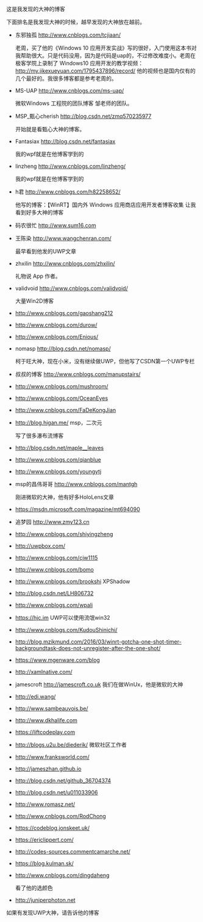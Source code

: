 这是我发现的大神的博客

<!--more-->
<!-- CreateTime:2020/3/5 9:26:17 -->


<div id="toc"></div>

下面排名是我发现大神的时候，越早发现的大神放在越前。

 - 东邪独孤 http://www.cnblogs.com/tcjiaan/ 

   老周，买了他的《Windows 10 应用开发实战》写的很好，入门使用这本书对我帮助很大。只是代码没用，因为是代码是uap的，不过修改难度小。老周在极客学院上录制了 Windows10 应用开发的教学视频：http://my.jikexueyuan.com/1795437896/record/ 他的视频也是国内仅有的几个最好的。我很多博客都是参考老周的。

 - MS-UAP http://www.cnblogs.com/ms-uap/ 

   微软Windows 工程院的团队博客 邹老师的团队。

 - MSP_甄心cherish http://blog.csdn.net/zmq570235977 

   开始就是看甄心大神的博客。

 - Fantasiax http://blog.csdn.net/fantasiax 

   我的wpf就是在他博客学到的

 - linzheng http://www.cnblogs.com/linzheng/  

   我的wpf就是在他博客学到的

 - h君 http://www.cnblogs.com/h82258652/ 

   他写的博客：【WinRT】国内外 Windows 应用商店应用开发者博客收集 让我看到好多大神的博客

 - 码农很忙 http://www.sum16.com 

 - 王陈染 http://www.wangchenran.com/ 

   最早看到他发的UWP文章

 - zhxilin http://www.cnblogs.com/zhxilin/ 

   礼物说 App 作者。

 - validvoid http://www.cnblogs.com/validvoid/ 

   大量Win2D博客

 - http://www.cnblogs.com/gaoshang212

 - http://www.cnblogs.com/durow/

 - http://www.cnblogs.com/Enious/

 - nomasp http://blog.csdn.net/nomasp/ 

   柯于旺大神，现在小米，没有继续做UWP，但他写了CSDN第一个UWP专栏

 - 叔叔的博客 http://www.cnblogs.com/manupstairs/

 - http://www.cnblogs.com/mushroom/

 - http://www.cnblogs.com/OceanEyes

 - http://www.cnblogs.com/FaDeKongJian

 - http://blog.higan.me/ msp，二次元 

   写了很多瀑布流博客 

 - http://blog.csdn.net/maple__leaves

 - http://www.cnblogs.com/qianblue

 - http://www.cnblogs.com/youngytj

 - msp的昌伟哥哥 http://www.cnblogs.com/mantgh

   刚进微软的大神，他有好多HoloLens文章

 - https://msdn.microsoft.com/magazine/mt694090

 - 追梦园 http://www.zmy123.cn

 - http://www.cnblogs.com/shiyingzheng 

 - http://uwpbox.com/

 - http://www.cnblogs.com/cjw1115

 - http://www.cnblogs.com/bomo

 - http://www.cnblogs.com/brookshi XPShadow

 - http://blog.csdn.net/LH806732 

 - http://www.cnblogs.com/wpali

 - https://hjc.im UWP可以使用流氓win32

 - http://www.cnblogs.com/KudouShinichi/

 - http://blog.mzikmund.com/2016/03/winrt-gotcha-one-shot-timer-backgroundtask-does-not-unregister-after-the-one-shot/

 - https://www.mgenware.com/blog

 - http://xamlnative.com/

 - jamescroft http://jamescroft.co.uk 我们在做WinUx，他是微软的大神

 - http://edi.wang/

 - http://www.sambeauvois.be/

 - http://www.dkhalife.com

 - https://liftcodeplay.com

 - http://blogs.u2u.be/diederik/ 微软社区工作者

 - http://www.franksworld.com/

 - http://jameszhan.github.io

 - http://blog.csdn.net/github_36704374

 - http://blog.csdn.net/u011033906

 - http://www.romasz.net/

 - http://www.cnblogs.com/RodChong

 - https://codeblog.jonskeet.uk/

 - https://ericlippert.com/

 - http://codes-sources.commentcamarche.net/

 - https://blog.kulman.sk/

 - http://www.cnblogs.com/dingdaheng 

   看了他的选颜色

 - http://juniperphoton.net

如果有发现UWP大神，请告诉他的博客